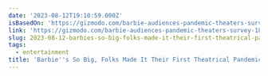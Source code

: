 ```yaml
---
date: '2023-08-12T19:10:59.000Z'
isBasedOn: 'https://gizmodo.com/barbie-audiences-pandemic-theaters-survey-1850731570'
link: 'https://gizmodo.com/barbie-audiences-pandemic-theaters-survey-1850731570'
slug: 2023-08-12-barbies-so-big-folks-made-it-their-first-theatrical-pandemic-movie
tags:
  - entertainment
title: 'Barbie''s So Big, Folks Made It Their First Theatrical Pandemic Movie'
---
```


